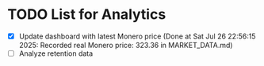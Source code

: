 # TODO List for Analytics

- [x] Update dashboard with latest Monero price  (Done at Sat Jul 26 22:56:15 2025: Recorded real Monero price: 323.36 in MARKET_DATA.md)
- [ ] Analyze retention data